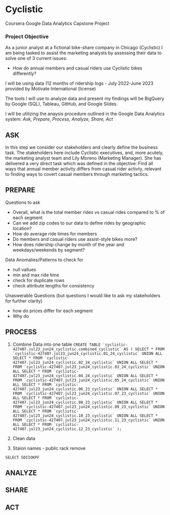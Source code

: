 # Cyclistic
Coursera Google Data Analytics Capstone Project

### Project Objective
As a junior analyst at a fictional bike-share company in Chicago (Cyclistic) I am being tasked to assist the marketing analysts by assessing their data to solve one of 3 current issues:
- How do annual members and casual riders use Cyclistic bikes differently?

I will be using data (12 months of ridership logs - July 2022-June 2023 provided by Motivate International (license)

The tools I will use to analyze data and present my findings will be BigQuery by Google (SQL), Tableau, GitHub, and Google Slides.


I will be utilizing the anaysis procedure outlined in the Google Data Analytics system: *Ask, Prepare, Process, Analyze, Share, Act*

## ASK
In this step we consider our stakeholders and clearly define the business task.
The stakeholders here include Cyclistic executives, and, more acutely, the marketing analyst team and Lily Moreno (Marketing Manager). She has delivered a very direct task which was defined in the objective: Find all ways that annual member activity differs from casual rider activty, relevant to finding ways to covert casual members through marketing tactics.

## PREPARE
Questions to ask
- Overall, what is the total member rides vs casual rides compared to % of each segment
- Can we add zip codes to our data to define rides by geographic location?
- How do average ride times for members
- Do members and casual riders use assist-style bikes more?
- How does ridership change by month of the year and weekdays/weekends by segment?
  
Data Anomalies/Patterns to check for
- null vallues
- min and max ride time
- check for duplicate rows
- check attribute lengths for consistency

Unaswerable Questions (but questions I would like to ask my stakeholders for further clarity)
- how do prices differ for each segment
- Why do 

## PROCESS
1. Combine Data into one table
``CREATE TABLE `cyclistic-427407.jul23_jun24_cyclistic.combined_cyclistic` AS (
  SELECT * FROM `cyclistic-427407.jul23_jun24_cyclistic.01_24_cyclistic`
  UNION ALL
  SELECT * FROM `cyclistic-427407.jul23_jun24_cyclistic.02_24_cyclistic`
  UNION ALL
  SELECT * FROM `cyclistic-427407.jul23_jun24_cyclistic.03_24_cyclistic`
  UNION ALL
  SELECT * FROM `cyclistic-427407.jul23_jun24_cyclistic.04_24_cyclistic`
  UNION ALL
  SELECT * FROM `cyclistic-427407.jul23_jun24_cyclistic.05_24_cyclistic`
  UNION ALL
  SELECT * FROM `cyclistic-427407.jul23_jun24_cyclistic.06_23_cyclistic`
  UNION ALL
  SELECT * FROM `cyclistic-427407.jul23_jun24_cyclistic.07_23_cyclistic`
  UNION ALL
  SELECT * FROM `cyclistic-427407.jul23_jun24_cyclistic.08_23_cyclistic`
  UNION ALL
  SELECT * FROM `cyclistic-427407.jul23_jun24_cyclistic.09_23_cyclistic`
  UNION ALL
  SELECT * FROM `cyclistic-427407.jul23_jun24_cyclistic.10_23_cyclistic`
  UNION ALL
  SELECT * FROM `cyclistic-427407.jul23_jun24_cyclistic.11_23_cyclistic`
  UNION ALL
  SELECT * FROM `cyclistic-427407.jul23_jun24_cyclistic.12_23_cyclistic`
);``
  
3. Clean data

4. Staion names - public rack remove

```SELECT SDIIOKPF```


## ANALYZE

## SHARE

## ACT
